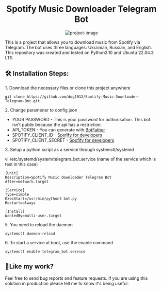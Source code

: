 <h1 align="center" id="title">Spotify Music Downloader Telegram Bot</h1>

<p align="center"><img src="https://socialify.git.ci/dog1912/Spotify-Music-Downloader-Telegram-Bot/image?language=1&amp;owner=1&amp;name=1&amp;stargazers=1&amp;theme=Light" alt="project-image"></p>

<p id="description">This is a project that allows you to download music from Spotify via Telegram. The bot uses three languages: Ukrainian, Russian, and English. This repository was created and tested on Python3.10 and Ubuntu 22.04.3 LTS </p>

<h2>🛠️ Installation Steps:</h2>

<p>1. Download the necessary files or clone this project anywhere</p>

```
git clone https://github.com/dog1912/Spotify-Music-Downloader-Telegram-Bot.git
```
<p>2. Сhange paramener to config.json</p>

- YOUR PASSWORD - This is your password for authorisation. This bot isn't public because the api has a restriction.
- API_TOKEN - You can generate with [BotFather](https://t.me/BotFather)
- SPOTIFY_CLIENT_ID - [Spofify for developers](https://developer.spotify.com/dashboard)
- SPOTIFY_CLIENT_SECRET - [Spofify for developers](https://developer.spotify.com/dashboard)
<p>3. Setup a python script as a service through systemctl/systemd </p>

<p>vi /etc/systemd/system/telegram_bot.service (name of the service which is test in this case) </p>

```
[Unit]
Description=Spotify Music Downloader Telegram Bot
After=network.target

[Service]
Type=simple
ExecStart=/usr/bin/python3 bot.py
Restart=always
  
[Install]
WantedBy=multi-user.target
```
<p>5. You need to reload the daemon </p>

```
systemctl daemon-reload
```

<p>6. To start a service at boot, use the enable command </p>

```
systemctl enable telegram_bot.service
```

<h2>💖Like my work?</h2>

Feel free to send bug reports and feature requests. If you are using this solution in production please tell me to know it's being useful.
